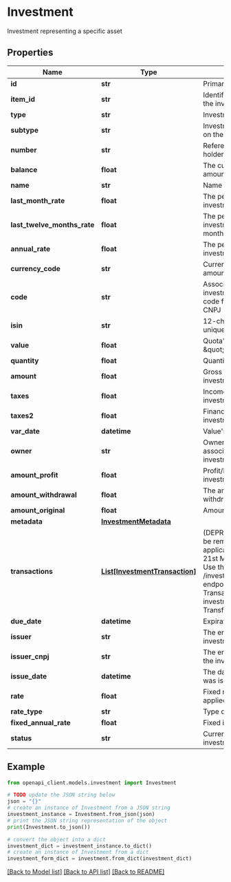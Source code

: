 # Investment

Investment representing a specific asset

## Properties

Name | Type | Description | Notes
------------ | ------------- | ------------- | -------------
**id** | **str** | Primary identifier | 
**item_id** | **str** | Identifier of the item linked to the investment | 
**type** | **str** | Investment Asset type | 
**subtype** | **str** | Investment subtype, depends on the type | [optional] 
**number** | **str** | Reference number for this holder&#39;s asset | [optional] 
**balance** | **float** | The current net balance amount of the investment | 
**name** | **str** | Name on the provider | 
**last_month_rate** | **float** | The performance rate of the investment in the last month | [optional] 
**last_twelve_months_rate** | **float** | The performance rate of the investment in the last 12 months | [optional] 
**annual_rate** | **float** | The performance rate of the investment in the last year | [optional] 
**currency_code** | **str** | Currency ISO code for the amounts | 
**code** | **str** | Associated Code for the investment. For example, the code for a mutual fund is the CNPJ | [optional] 
**isin** | **str** | 12-character ISIN, a globally unique identifier | [optional] 
**value** | **float** | Quota&#39;s current value at \&quot;date\&quot; | [optional] 
**quantity** | **float** | Quantity of quota at disposal | [optional] 
**amount** | **float** | Gross amount of the investment | [optional] 
**taxes** | **float** | Income taxes applied to the investment | [optional] 
**taxes2** | **float** | Financial taxes applied to the investment | [optional] 
**var_date** | **datetime** | Value&#39;s quota date | 
**owner** | **str** | Owner/beneficiary associated with the investment | [optional] 
**amount_profit** | **float** | Profit/Loss to date over the investment | [optional] 
**amount_withdrawal** | **float** | The amount available to withdraw | [optional] 
**amount_original** | **float** | Amount originally invested | [optional] 
**metadata** | [**InvestmentMetadata**](InvestmentMetadata.md) |  | [optional] 
**transactions** | [**List[InvestmentTransaction]**](InvestmentTransaction.md) | (DEPRECATED: this field will be removed for new applications created from 21st March 2023 onward. Use the paginated &#x60;GET /investment/{id}/transactions&#x60; endpoint instead.) Transactions made on the investment (Buy, Sell, Transfer, Tax) | [optional] 
**due_date** | **datetime** | Expiration Date | [optional] 
**issuer** | **str** | The entity that issued the investment | [optional] 
**issuer_cnpj** | **str** | The entity CNPJ that issued the investment | [optional] 
**issue_date** | **datetime** | The date that the investment was issued | [optional] 
**rate** | **float** | Fixed rate percentage applied to the investment | [optional] 
**rate_type** | **str** | Type of fixed-rate | [optional] 
**fixed_annual_rate** | **float** | Fixed income annual rate | [optional] 
**status** | **str** | Current status of the investment enum value | [optional] 

## Example

```python
from openapi_client.models.investment import Investment

# TODO update the JSON string below
json = "{}"
# create an instance of Investment from a JSON string
investment_instance = Investment.from_json(json)
# print the JSON string representation of the object
print(Investment.to_json())

# convert the object into a dict
investment_dict = investment_instance.to_dict()
# create an instance of Investment from a dict
investment_form_dict = investment.from_dict(investment_dict)
```
[[Back to Model list]](../README.md#documentation-for-models) [[Back to API list]](../README.md#documentation-for-api-endpoints) [[Back to README]](../README.md)


